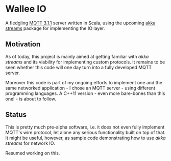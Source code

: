 # Wallee IO

A fledgling [MQTT 3.1.1](http://docs.oasis-open.org/mqtt/mqtt/v3.1.1/os/mqtt-v3.1.1-os.html) server written in Scala,
using the upcoming [akka streams](http://doc.akka.io/docs/akka-stream-and-http-experimental/1.0-RC3/scala.html?_ga=1.213223377.452692600.1432054632)
package for implementing the IO layer.

## Motivation

As of today, this project is mainly aimed at getting familiar with *akka streams* and its viability for implementing
custom protocols. It remains to be seen whether this code will one day turn into a fully developed MQTT server.

Moreover this code is part of my ongoing efforts to implement one and the same networked application - I chose an MQTT
server - using different programming languages. A C++11 version - even more bare-bones than this one! - is about to
follow.

## Status

This is pretty much pre-alpha software, i.e. it does not even fully implement MQTT's wire protocol, let alone any
serious functionality built on top of that. It might be useful, however, as sample code demonstrating how to use *akka
streams* for network IO.

Resumed working on this.
